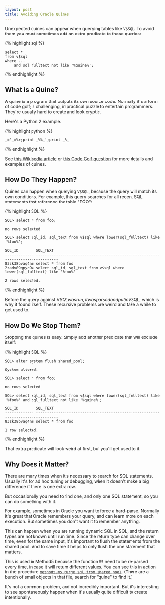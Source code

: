 ```yaml
---
layout: post
title: Avoiding Oracle Quines
---
```


Unexpected quines can appear when querying tables like `V$SQL`.  To avoid them you must sometimes add an extra predicate to those queries:

{% highlight sql %}

	select *
	from v$sql
	where ...
		and sql_fulltext not like '%quine%';

{% endhighlight %}


What is a Quine?
----------------

A quine is a program that outputs its own source code.  Normally it's a form of code golf; a challenging, impractical puzzle to entertain programmers.  They're usually hard to create and look cryptic.

Here's a Python 2 example.

{% highlight python %}

	_='_=%r;print _%%_';print _%_

{% endhighlight %}

See [this Wikipedia article](https://en.wikipedia.org/wiki/Quine_(computing)) or [this Code Golf question](https://codegolf.stackexchange.com/questions/69/golf-you-a-quine-for-great-good) for more details and examples of quines.


How Do They Happen?
-------------------

Quines can happen when querying `V$SQL`, because the query will match its own conditions.  For example, this query searches for all recent SQL statements that reference the table "FOO":

{% highlight SQL %}

	SQL> select * from foo;

	no rows selected

	SQL> select sql_id, sql_text from v$sql where lower(sql_fulltext) like '%foo%';

	SQL_ID        SQL_TEXT
	------------- --------------------------------------------------------------------------------
	83zk38bvaq4nu select * from foo
	2zadv09qpyc9a select sql_id, sql_text from v$sql where lower(sql_fulltext) like '%foo%'

	2 rows selected.

{% endhighlight %}

Before the query against V$SQL was run, it was parsed and put in V$SQL, which is why it found itself.  These recursive problems are weird and take a while to get used to.


How Do We Stop Them?
--------------------

Stopping the quines is easy.  Simply add another predicate that will exclude itself:

{% highlight SQL %}

	SQL> alter system flush shared_pool;

	System altered.

	SQL> select * from foo;

	no rows selected

	SQL> select sql_id, sql_text from v$sql where lower(sql_fulltext) like '%foo%' and sql_fulltext not like '%quine%';

	SQL_ID        SQL_TEXT
	------------- --------------------------------------------------------------------------------
	83zk38bvaq4nu select * from foo

	1 row selected.

{% endhighlight %}

That extra predicate will look weird at first, but you'll get used to it.


Why Does it Matter?
-------------------

There are many times when it's necessary to search for SQL statements.  Usually it's for ad hoc tuning or debugging, when it doesn't make a big difference if there is one extra row.

But occasionally you need to find one, and only one SQL statement, so you can do something with it.

For example, sometimes in Oracle you want to force a hard-parse.  Normally it's great that Oracle remembers your query, and can learn more on each execution.  But sometimes you don't want it to remember anything.

This can happen when you are running dynamic SQL in SQL, and the return types are not known until run time.  Since the return type can change over time, even for the same input, it's important to flush the statements from the shared pool.  And to save time it helps to only flush the one statement that matters.

This is used in Method5 because the function `M5` need to be re-parsed every time, in case it will return different values.  You can see this in action in the procedure [`method5.m5_purge_sql_from_shared_pool`](https://github.com/method5/method5/blob/88476099a5f979063bfc9d99cf70d4d1b7036e09/code/install_method5_objects.sql).  (There are a bunch of small objects in that file, search for "quine" to find it.)

It's not a common problem, and not incredibly important.  But it's interesting to see spontaneously happen when it's usually quite difficult to create intentionally.
